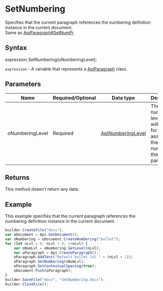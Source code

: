 # SetNumbering

Specifies that the current paragraph references the numbering definition instance in the current document.<br>Same as [ApiParagraph#SetNumPr](./SetNumPr.md)

## Syntax

expression.SetNumbering(oNumberingLevel);

`expression` - A variable that represents a [ApiParagraph](../ApiParagraph.md) class.

## Parameters

| **Name** | **Required/Optional** | **Data type** | **Description** |
| ------------- | ------------- | ------------- | ------------- |
| oNumberingLevel | Required | [ApiNumberingLevel](../../ApiNumberingLevel/ApiNumberingLevel.md) | The numbering level which will be used for assigning the numbers to the paragraph. |

## Returns

This method doesn't return any data.

## Example

This example specifies that the current paragraph references the numbering definition instance in the current document.

```javascript
builder.CreateFile("docx");
var oDocument = Api.GetDocument();
var oNumbering = oDocument.CreateNumbering("bullet");
for (let nLvl = 0; nLvl < 8; ++nLvl) {
	var oNumLvl = oNumbering.GetLevel(nLvl);
	var oParagraph = Api.CreateParagraph();
	oParagraph.AddText("Default bullet lvl " + (nLvl + 1));
	oParagraph.SetNumbering(oNumLvl);
	oParagraph.SetContextualSpacing(true);
	oDocument.Push(oParagraph);
}
builder.SaveFile("docx", "SetNumbering.docx");
builder.CloseFile();
```